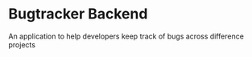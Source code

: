 # Bugtracker Backend

An application to help developers keep track of bugs across difference projects
